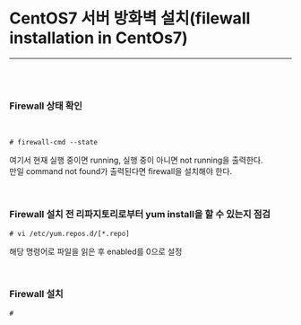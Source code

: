 <h1>CentOS7 서버 방화벽 설치(filewall installation in CentOs7)</h1><hr>
<br><br>

<h3>Firewall 상태 확인</h3>
<br>

<pre><code># firewall-cmd --state
</code></pre>

<p>여기서 현재 실행 중이면 running, 실행 중이 아니면 not running을 출력한다.<br>
만일 command not found가 출력된다면 firewall을 설치해야 한다.</p><br>

<h3>Firewall 설치 전 리파지토리로부터 yum install을 할 수 있는지 점검</h3>

<pre><code># vi /etc/yum.repos.d/[*.repo]
</code></pre>

<p>해당 명령어로 파일을 읽은 후 enabled를 0으로 설정</p><br>

<h3>Firewall 설치</h3>

<pre><code># 
</code></pre>

<p></p><br>
